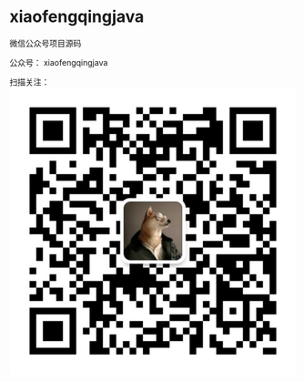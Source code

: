 # xiaofengqingjava
微信公众号项目源码

公众号：  xiaofengqingjava

扫描关注：![xiaofengqingjava](xiaofengqingjava.jpg)



